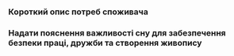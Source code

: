 ### Короткий опис потреб споживача 
### Надати пояснення важливості сну для забезпечення безпеки праці, дружби та створення живопису
